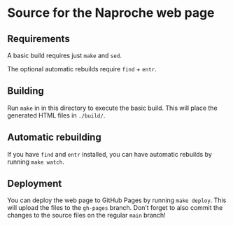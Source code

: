 
# Source for the Naproche web page

## Requirements

A basic build requires just `make` and `sed`.

The optional automatic rebuilds require `find` + `entr`.


## Building

Run `make` in in this directory to execute the basic build.
This will place the generated HTML files in `./build/`.


## Automatic rebuilding

If you have `find` and `entr` installed, you can have automatic rebuilds by running `make watch`.


## Deployment

You can deploy the web page to GitHub Pages by running `make deploy`.
This will upload the files to the `gh-pages` branch.
Don’t forget to also commit the changes to the source files on the regular `main` branch!
